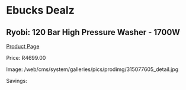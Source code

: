 
# Ebucks Dealz
## Ryobi: 120 Bar High Pressure Washer - 1700W
[Product Page](https://www.ebucks.com/web/shop/productSelected.do?prodId=315077605&catId=363410833)

Price: R4699.00

Image: /web/cms/system/galleries/pics/prodimg/315077605_detail.jpg

Savings: 


	